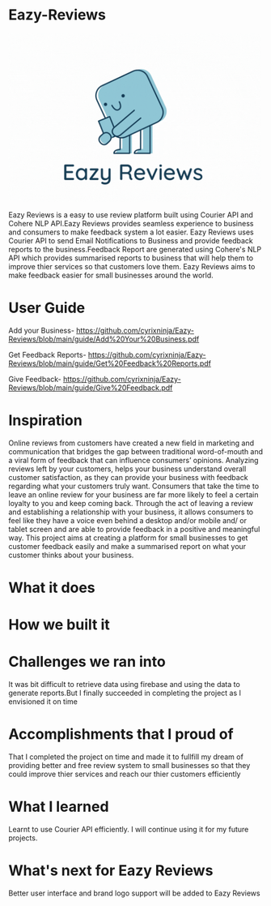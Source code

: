 # Eazy-Reviews

<img src="https://raw.githubusercontent.com/cyrixninja/Eazy-Reviews/main/image/Eazy%20Reviews.gif" width="500">

Eazy Reviews is a easy to use review platform built using Courier API and Cohere NLP API.Eazy Reviews provides seamless experience to business and consumers to make feedback system a lot easier. Eazy Reviews uses Courier API to send Email Notifications to Business and provide feedback reports to the business.Feedback Report are generated using Cohere's NLP API  which provides summarised reports to business that will help them to improve thier services so that customers love them. Eazy Reviews  aims to make feedback easier for small businesses around the world.

# User Guide

 Add your Business- https://github.com/cyrixninja/Eazy-Reviews/blob/main/guide/Add%20Your%20Business.pdf
 
 Get Feedback Reports- https://github.com/cyrixninja/Eazy-Reviews/blob/main/guide/Get%20Feedback%20Reports.pdf
 
 Give Feedback- https://github.com/cyrixninja/Eazy-Reviews/blob/main/guide/Give%20Feedback.pdf
 
# Inspiration 
Online reviews from customers have created a new field in marketing and communication that bridges the gap between traditional word-of-mouth and a viral form of feedback that can influence consumers’ opinions. Analyzing reviews left by your customers, helps your business understand overall customer satisfaction, as they can provide your business with feedback regarding what your customers truly want. Consumers that take the time to leave an online review for your business are far more likely to feel a certain loyalty to you and keep coming back. Through the act of leaving a review and establishing a relationship with your business, it allows consumers to feel like they have a voice even behind a desktop and/or mobile and/ or tablet screen and are able to provide feedback in a positive and meaningful way. This project aims at creating a platform for small businesses to get customer feedback easily and make a summarised report on what your customer thinks about your business.

# What it does

# How we built it

# Challenges we ran into
It was bit difficult to retrieve data using firebase and using the data to generate reports.But I finally succeeded in completing the project as I envisioned it on time

# Accomplishments that I proud of
That I completed the project on time and made it to fullfill my dream of providing better and free review system to small businesses so that they could improve thier services and reach our thier customers efficiently

# What I learned
Learnt to use Courier API efficiently. I will continue using it for my future projects. 

# What's next for Eazy Reviews
Better user interface and brand logo support will be added to Eazy Reviews
